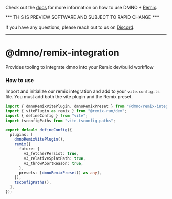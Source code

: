 Check out the [docs](https://dmno.dev/docs/guides/frameworks/remix/) for more information on how to use DMNO + [Remix](https://remix.run/).

*** THIS IS PREVIEW SOFTWARE AND SUBJECT TO RAPID CHANGE ***

If you have any questions, please reach out to us on [Discord](https://chat.dmno.dev).

----

# @dmno/remix-integration

Provides tooling to integrate dmno into your Remix dev/build workflow

### How to use

Import and initialize our remix integration and add to your `vite.config.ts` file.
You must add both the vite plugin and the Remix preset.

```typescript
import { dmnoRemixVitePlugin, dmnoRemixPreset } from "@dmno/remix-integration";
import { vitePlugin as remix } from "@remix-run/dev";
import { defineConfig } from "vite";
import tsconfigPaths from "vite-tsconfig-paths";

export default defineConfig({
  plugins: [
    dmnoRemixVitePlugin(),
    remix({
      future: {
        v3_fetcherPersist: true,
        v3_relativeSplatPath: true,
        v3_throwAbortReason: true,
      },
      presets: [dmnoRemixPreset() as any],
    }),
    tsconfigPaths(),
  ],
});
```
